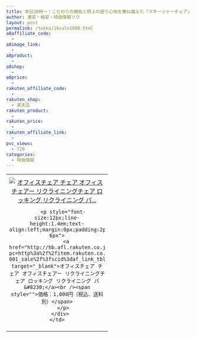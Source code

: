 ```yaml
---
title: 本日16時～！こだわりの機能と極上の座り心地を兼ね備えた「マネージャーチェア」楽天スーパーSALE激安特価1,000円！
author: 激安・格安・特価情報ツウ
layout: post
permalink: /tokka/16sale1000.html
a8affiliate_code:
  - 
a8image_link:
  - 
a8product:
  - 
a8shop:
  - 
a8price:
  - 
rakuten_affiliate_code:
  - 
rakuten_shop:
  - 楽天店
rakuten_product:
  - 
rakuten_price:
  - 
rakuten_affiliate_link:
  - 
pvc_views:
  - 720
categories:
  - 特価情報
---
```

<table border="0" cellpadding="0" cellspacing="0">
  <tr>
    <td valign="top">
      <div style="border:1px none;margin:0px;padding:6px 0px;width:260px;text-align:center;float:left">
        <a href="http://hb.afl.rakuten.co.jp/hgc/126a7466.65cf5ce1.126a7467.3452e06b/?pc=http%3a%2f%2fitem.rakuten.co.jp%2fannon%2ft-001_sale%2f%3fscid%3daf_link_tbl&m=http%3a%2f%2fm.rakuten.co.jp%2fannon%2fi%2f10022275%2f" target="_blank"><img src="http://hbb.afl.rakuten.co.jp/hgb/?pc=http%3a%2f%2fthumbnail.image.rakuten.co.jp%2f%400_mall%2fannon%2fcabinet%2fkagu%2fsimpledesk%2ft-002_9800_1.jpg%3f_ex%3d240x240&m=http%3a%2f%2fthumbnail.image.rakuten.co.jp%2f%400_mall%2fannon%2fcabinet%2fkagu%2fsimpledesk%2ft-002_9800_1.jpg" alt="オフィスチェア チェア オフィスチェアー リクライニングチェア ロッキング リクライニング パ..." border="0" style="margin:0px;padding:0px" /></a> 
        
        <p style="font-size:12px;line-height:1.4em;text-align:left;margin:0px;padding:2px 6px">
          <a href="http://hb.afl.rakuten.co.jp/hgc/126a7466.65cf5ce1.126a7467.3452e06b/?pc=http%3a%2f%2fitem.rakuten.co.jp%2fannon%2ft-001_sale%2f%3fscid%3daf_link_tbl&m=http%3a%2f%2fm.rakuten.co.jp%2fannon%2fi%2f10022275%2f" target="_blank">オフィスチェア チェア オフィスチェアー リクライニングチェア ロッキング リクライニング パ&#8230;</a><br /><span style="">価格：1,000円（税込、送料別）</span>
        </p>
      </div>
    </td>
  </tr>
</table>